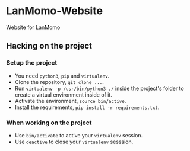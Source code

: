 # LanMomo-Website
Website for LanMomo

## Hacking on the project

### Setup the project
 * You need `python3`, `pip` and `virtualenv`.
 * Clone the repository, `git clone ...`.
 * Run `virtualenv -p /usr/bin/python3 ./` inside the project's folder to create a virtual environment inside of it.
 * Activate the environment, `source bin/active`.
 * Install the requirements, `pip install -r requirements.txt`.

### When working on the project

* Use `bin/activate` to active your `virtualenv` session.
* Use `deactive` to close your `virtualenv` sesssion.
